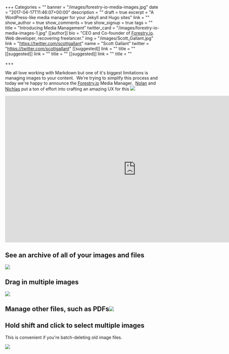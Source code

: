 +++
Categories = ""
banner = "/images/forestry-io-media-images.jpg"
date = "2017-04-17T11:46:07+00:00"
description = ""
draft = true
excerpt = "A WordPress-like media manager for your Jekyll and Hugo sites"
link = ""
show_author = true
show_comments = true
show_signup = true
tags = ""
title = "Introducing Media Management"
twitter_card = "/images/forestry-io-media-images-1.jpg"
[[author]]
bio = "CEO and Co-founder of <a href='https://forestry.io' title='Forestry.io CMS'>Forestry.io</a>. Web developer, recovering freelancer."
img = "/images/Scott_Gallant.jpg"
link = "https://twitter.com/scottgallant"
name = "Scott Gallant"
twitter = "https://twitter.com/scottgallant"
[[suggested]]
link = ""
title = ""
[[suggested]]
link = ""
title = ""
[[suggested]]
link = ""
title = ""

+++


We all love working with Markdown but one of it's biggest limitations is managing images to your content.  We're trying to simplify this process and today we're happy to announce the [Forestry.io](https://forestry.io) Media Manager.  [Nolan](https://twitter.com/ncphi) and <a href="https://twitter.com/nichlaswa" class="">Nichlas</a> put a ton of effort into crafting an amazing UX for this ![](/blog/images/fist-pump.png)




<iframe width="853" height="480" src="https://www.youtube.com/embed/WI-bwB0esmk?rel=0&amp;showinfo=0" frameborder="0" allowfullscreen></iframe>

## See an archive of all of your images and files


![](/blog/images/Forestry-media-manager.png)




## Drag in multiple images


![](/blog/images/drag-drop-multiple-images.jpg)




## Manage other files, such as PDFs![](/blog/images/Forestry-pdf.png)


## Hold shift and click to select multiple images

This is convenient if you're batch-deleting old image files.


![](/blog/images/select-multiple-images.gif)




